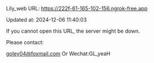 Lily_web URL: https://222f-61-165-102-156.ngrok-free.app

Updated at: 2024-12-06 11:40:03

If you cannot open this URL, the server might be down.

Please contact: 

goley04@foxmail.com Or Wechat:GL_yeaH